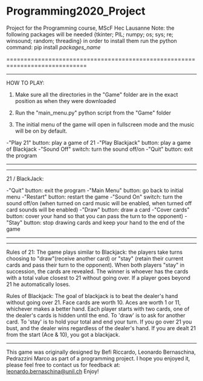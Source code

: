 # Programming2020_Project
Project for the Programming course, MScF Hec Lausanne 
Note: the following packages will be needed
{tkinter; PIL; numpy; os; sys; re; winsound; random; threading}
in order to install them run the python command: pip install *packages_name*

=============================================================================
***
HOW TO PLAY:

1) Make sure all the directories in the "Game" folder are in the exact 
position as when they were downloaded

2) Run the "main_menu.py" python script from the "Game" folder

3) The initial menu of the game will open in fullscreen mode and the music
will be on by default. 

-"Play 21" button: play a game of 21
-"Play Blackjack" button: play a game of Blackjack
-"Sound Off" switch: turn the sound off/on
-"Quit" button: exit the program
***

***
21 / BlackJack:

-"Quit" button: exit the program
-"Main Menu" button: go back to initial menu
-"Restart" button: restart the game
-"Sound On" switch: turn the sound off/on (when turned on card music will be
  enabled, when turned off card sounds will be enabled)
-"Draw" button: draw a card
-"Cover cards" button: cover your hand so that you can pass the turn to 
  the opponent)
-"Stay" button: stop drawing cards and keep your hand to the end of the game
***

***
Rules of 21:
The game plays similar to Blackjack: the players take turns choosing 
to "draw"(receive another card) or "stay" (retain their current cards and 
pass their turn to the opponent). When both players "stay" in succession, 
the cards are revealed. The winner is whoever has the cards with 
a total value closest to 21 without going over. If a player goes beyond 21 
he automatically loses.

Rules of Blackjack:
The goal of blackjack is to beat the dealer's hand without going over 21.
Face cards are worth 10. Aces are worth 1 or 11, whichever makes a better hand.
Each player starts with two cards, one of the dealer's cards is hidden until 
the end. To 'draw' is to ask for another card. To 'stay' is to hold your total
and end your turn. If you go over 21 you bust, and the dealer wins regardless 
of the dealer's hand. If you are dealt 21 from the start (Ace & 10), you got 
a blackjack.
***


This game was originally designed by Befi Riccardo, Leonardo Bernaschina, 
Pedrazzini Marco as part of a programming project.
I hope you enjoyed it, please feel free to contact us for feedback at:
leonardo.bernaschina@unil.ch
Enjoy!

